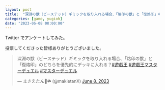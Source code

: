 ```yaml
---
layout: post
title:  "深淵の獣（ビーステッド）ギミックを取り入れる場合、「烙印の獣」と「復烙印」のどちらを優先的にデッキに入れる？"
categories: [game, yugioh]
date: "2023-06-08 00:00:00"
---
```


Twitter でアンケートしてみた。

投票してくださった皆様ありがとうございました。

<blockquote class="twitter-tweet tw-align-center"><p lang="ja" dir="ltr">深淵の獣（ビーステッド）ギミックを取り入れる場合、「烙印の獣」と「復烙印」のどちらを優先的にデッキに入れる？<a href="https://twitter.com/hashtag/%E9%81%8A%E6%88%AF%E7%8E%8B?src=hash&amp;ref_src=twsrc%5Etfw">#遊戯王</a> <a href="https://twitter.com/hashtag/%E9%81%8A%E6%88%AF%E7%8E%8B%E3%83%9E%E3%82%B9%E3%82%BF%E3%83%BC%E3%83%87%E3%83%A5%E3%82%A8%E3%83%AB?src=hash&amp;ref_src=twsrc%5Etfw">#遊戯王マスターデュエル</a> <a href="https://twitter.com/hashtag/%E3%83%9E%E3%82%B9%E3%82%BF%E3%83%BC%E3%83%87%E3%83%A5%E3%82%A8%E3%83%AB?src=hash&amp;ref_src=twsrc%5Etfw">#マスターデュエル</a></p>&mdash; まきえたん🥦☘️ (@makietanX) <a href="https://twitter.com/makietanX/status/1666755476745498624?ref_src=twsrc%5Etfw">June 8, 2023</a></blockquote> <script async src="https://platform.twitter.com/widgets.js" charset="utf-8"></script>
